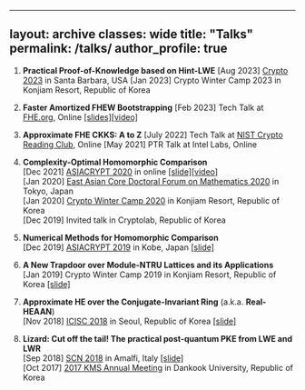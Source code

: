 
---
layout: archive
classes: wide
title: "Talks"
permalink: /talks/
author_profile: true
---
1. **Practical Proof-of-Knowledge based on Hint-LWE**
[Aug 2023] [Crypto 2023](https://crypto.iacr.org/2023/) in Santa Barbara, USA
[Jan 2023] Crypto Winter Camp 2023 in Konjiam Resort, Republic of Korea

1. **Faster Amortized FHEW Bootstrapping**
[Feb 2023] Tech Talk at [FHE.org](https://FHE.org), Online [[slides]](https://drive.google.com/file/d/1FHH3KvbzUwt3z6dvlbfDXPbql42Yxrjz/view?pli=1)[[video]](https://www.youtube.com/watch?v=7wNXeLkHmuY&feature=youtu.be)

1. **Approximate FHE CKKS: A to Z**
[July 2022] Tech Talk at [NIST Crypto Reading Club](https://csrc.nist.gov/Projects/crypto-reading-club), Online
[May 2021] PTR Talk at Intel Labs, Online

1. **Complexity-Optimal Homomorphic Comparison**  
[Dec 2021]      [ASIACRYPT 2020](https://asiacrypt.iacr.org/2020/) in online [[slide]](https://du1204.github.io/files/slide/Comparison_AC20_submit.pdf)[[video]](https://www.youtube.com/watch?v=FEmRhFC6z38)  
[Jan 2020]	[East Asian Core Doctoral Forum on Mathematics 2020](https://www.ms.u-tokyo.ac.jp/~yasuyuki/eacdfm2020.htm) in Tokyo, Japan  
[Jan 2020]	[Crypto Winter Camp 2020](https://sites.google.com/view/cryptowinter2020) in Konjiam Resort, Republic of Korea  
[Dec 2019]	Invited talk in Cryptolab, Republic of Korea

1. **Numerical Methods for Homomorphic Comparison**  
[Dec 2019]	[ASIACRYPT 2019](https://asiacrypt.iacr.org/2019/index.html) in Kobe, Japan [[slide]](https://du1204.github.io/files/slide/asiacrypt2019_comparison.pdf)

1. **A New Trapdoor over Module-NTRU Lattices and its Applications**  
[Jan 2019] Crypto Winter Camp 2019 in Konjiam Resort, Republic of Korea [[slide]](https://du1204.github.io/files/slide/gntru_signature.pdf)

1. **Approximate HE over the Conjugate-Invariant Ring** (a.k.a. **Real-HEAAN**)   
[Nov 2018]	[ICISC 2018](http://journalhome.ap-northeast-2.elasticbeanstalk.com/sites/icisc2018) in Seoul, Republic of Korea [[slide]](https://du1204.github.io/files/slide/Real-HEAAN_Seoul.pdf)

1. **Lizard: Cut off the tail! The practical post-quantum PKE from LWE and LWR**  
[Sep 2018]	[SCN 2018](http://scn.di.unisa.it/) in Amalfi, Italy [[slide]](https://du1204.github.io/files/slide/Lizard_Amalfi.pdf)  
[Oct 2017]	[2017 KMS Annual Meeting](http://www.kms.or.kr/meetings/fall2017/) in Dankook University, Republic of Korea